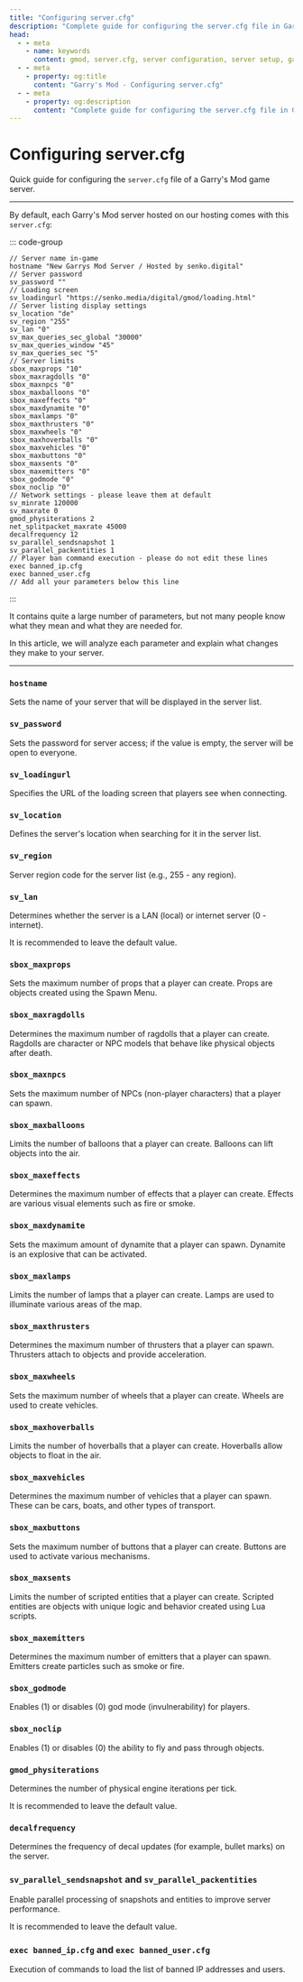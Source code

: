 ```yaml
---
title: "Configuring server.cfg"
description: "Complete guide for configuring the server.cfg file in Garry's Mod. Performance optimization and server parameter settings."
head:
  - - meta
    - name: keywords
      content: gmod, server.cfg, server configuration, server setup, garry's mod
  - - meta
    - property: og:title 
      content: "Garry's Mod - Configuring server.cfg"
  - - meta
    - property: og:description
      content: "Complete guide for configuring the server.cfg file in Garry's Mod. Performance optimization and server parameter settings."
---
```




# <GmodLogo>Configuring server.cfg</GmodLogo>

Quick guide for configuring the `server.cfg` file of a Garry's Mod game server.

***

By default, each Garry's Mod server hosted on our hosting comes with this `server.cfg`:

::: code-group

```js:line-numbers [server.cfg]
// Server name in-game
hostname "New Garrys Mod Server / Hosted by senko.digital"
// Server password
sv_password ""
// Loading screen
sv_loadingurl "https://senko.media/digital/gmod/loading.html"
// Server listing display settings
sv_location "de"
sv_region "255"
sv_lan "0"
sv_max_queries_sec_global "30000"
sv_max_queries_window "45"
sv_max_queries_sec "5"
// Server limits
sbox_maxprops "10"
sbox_maxragdolls "0"
sbox_maxnpcs "0"
sbox_maxballoons "0"
sbox_maxeffects "0"
sbox_maxdynamite "0"
sbox_maxlamps "0"
sbox_maxthrusters "0"
sbox_maxwheels "0"
sbox_maxhoverballs "0"
sbox_maxvehicles "0"
sbox_maxbuttons "0"
sbox_maxsents "0"
sbox_maxemitters "0"
sbox_godmode "0"
sbox_noclip "0"
// Network settings - please leave them at default
sv_minrate 120000
sv_maxrate 0
gmod_physiterations 2
net_splitpacket_maxrate 45000
decalfrequency 12
sv_parallel_sendsnapshot 1
sv_parallel_packentities 1
// Player ban command execution - please do not edit these lines
exec banned_ip.cfg
exec banned_user.cfg
// Add all your parameters below this line
```

:::

It contains quite a large number of parameters, but not many people know what they mean and what they are needed for.

In this article, we will analyze each parameter and explain what changes they make to your server.

***

### `hostname` <Badge type="danger" text="important" />

Sets the name of your server that will be displayed in the server list.

### `sv_password` <Badge type="warning" text="note" />

Sets the password for server access; if the value is empty, the server will be open to everyone.

### `sv_loadingurl` <Badge type="warning" text="note" />

Specifies the URL of the loading screen that players see when connecting.

### `sv_location` <Badge type="warning" text="note" />

Defines the server's location when searching for it in the server list.

### `sv_region` <Badge type="warning" text="note" />

Server region code for the server list (e.g., 255 - any region).

### `sv_lan` <Badge type="danger" text="caution" />

Determines whether the server is a LAN (local) or internet server (0 - internet).

It is recommended to leave the default value.

### `sbox_maxprops` <Badge type="warning" text="note" />

Sets the maximum number of props that a player can create. Props are objects created using the Spawn Menu.

### `sbox_maxragdolls` <Badge type="warning" text="note" />

Determines the maximum number of ragdolls that a player can create. Ragdolls are character or NPC models that behave like physical objects after death.

### `sbox_maxnpcs` <Badge type="warning" text="note" />

Sets the maximum number of NPCs (non-player characters) that a player can spawn.

### `sbox_maxballoons` <Badge type="warning" text="note" />

Limits the number of balloons that a player can create. Balloons can lift objects into the air.

### `sbox_maxeffects` <Badge type="warning" text="note" />

Determines the maximum number of effects that a player can create. Effects are various visual elements such as fire or smoke.

### `sbox_maxdynamite` <Badge type="warning" text="note" />

Sets the maximum amount of dynamite that a player can spawn. Dynamite is an explosive that can be activated.

### `sbox_maxlamps` <Badge type="warning" text="note" />

Limits the number of lamps that a player can create. Lamps are used to illuminate various areas of the map.

### `sbox_maxthrusters` <Badge type="warning" text="note" />

Determines the maximum number of thrusters that a player can spawn. Thrusters attach to objects and provide acceleration.

### `sbox_maxwheels` <Badge type="warning" text="note" />

Sets the maximum number of wheels that a player can create. Wheels are used to create vehicles.

### `sbox_maxhoverballs` <Badge type="warning" text="note" />

Limits the number of hoverballs that a player can create. Hoverballs allow objects to float in the air.

### `sbox_maxvehicles` <Badge type="warning" text="note" />

Determines the maximum number of vehicles that a player can spawn. These can be cars, boats, and other types of transport.

### `sbox_maxbuttons` <Badge type="warning" text="note" />

Sets the maximum number of buttons that a player can create. Buttons are used to activate various mechanisms.

### `sbox_maxsents` <Badge type="warning" text="note" />

Limits the number of scripted entities that a player can create. Scripted entities are objects with unique logic and behavior created using Lua scripts.

### `sbox_maxemitters` <Badge type="warning" text="note" />

Determines the maximum number of emitters that a player can spawn. Emitters create particles such as smoke or fire.

### `sbox_godmode` <Badge type="warning" text="note" />

Enables (1) or disables (0) god mode (invulnerability) for players.

### `sbox_noclip` <Badge type="warning" text="note" />

Enables (1) or disables (0) the ability to fly and pass through objects.

### `gmod_physiterations`

Determines the number of physical engine iterations per tick.

It is recommended to leave the default value.

### `decalfrequency`

Determines the frequency of decal updates (for example, bullet marks) on the server.

### `sv_parallel_sendsnapshot` and `sv_parallel_packentities`

Enable parallel processing of snapshots and entities to improve server performance.

It is recommended to leave the default value.

### `exec banned_ip.cfg` and `exec banned_user.cfg`

Execution of commands to load the list of banned IP addresses and users.
